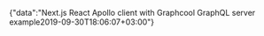{"data":"Next.js React Apollo client with Graphcool GraphQL server example2019-09-30T18:06:07+03:00"}
